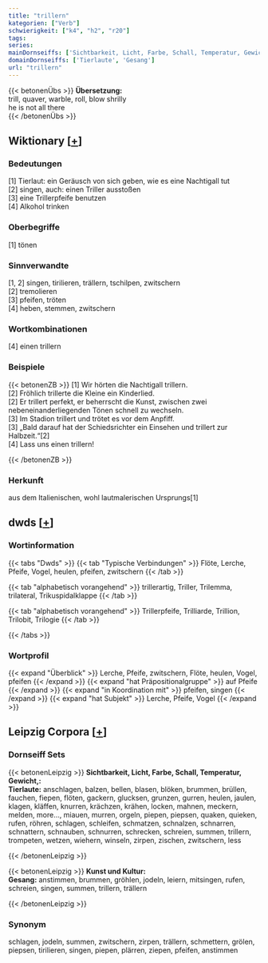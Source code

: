 ```yaml
---
title: "trillern"
kategorien: ["Verb"]
schwierigkeit: ["k4", "h2", "r20"]
tags:
series:
mainDornseiffs: ['Sichtbarkeit, Licht, Farbe, Schall, Temperatur, Gewicht,', 'Kunst und Kultur']
domainDornseiffs: ['Tierlaute', 'Gesang']
url: "trillern"
---
```


{{< betonenÜbs >}}
**Übersetzung:**  
trill, quaver, warble, roll, blow shrilly  
he is not all there  
{{< /betonenÜbs >}}

## Wiktionary [[+](https://de.wiktionary.org/wiki/trillern)]

### Bedeutungen
[1] Tierlaut: ein Geräusch von sich geben, wie es eine Nachtigall tut  
[2] singen, auch: einen Triller ausstoßen  
[3] eine Trillerpfeife benutzen  
[4] Alkohol trinken  

### Oberbegriffe
[1] tönen  

### Sinnverwandte
[1, 2] singen, tirilieren, trällern, tschilpen, zwitschern  
[2] tremolieren  
[3] pfeifen, tröten  
[4] heben, stemmen, zwitschern  

### Wortkombinationen
[4] einen trillern  

### Beispiele
{{< betonenZB >}}
[1] Wir hörten die Nachtigall trillern.  
[2] Fröhlich trillerte die Kleine ein Kinderlied.  
[2] Er trillert perfekt, er beherrscht die Kunst, zwischen zwei nebeneinanderliegenden Tönen schnell zu wechseln.  
[3] Im Stadion trillert und trötet es vor dem Anpfiff.  
[3] „Bald darauf hat der Schiedsrichter ein Einsehen und trillert zur Halbzeit.“[2]  
[4] Lass uns einen trillern!  

{{< /betonenZB >}}
### Herkunft
aus dem Italienischen, wohl lautmalerischen Ursprungs[1]  



## dwds [[+](https://www.dwds.de/wb/trillern)]

### Wortinformation
{{< tabs "Dwds" >}}
{{< tab "Typische Verbindungen" >}}
Flöte, Lerche, Pfeife, Vogel, heulen, pfeifen, zwitschern
{{< /tab >}}

{{< tab "alphabetisch vorangehend" >}}
trillerartig, Triller, Trilemma, trilateral, Trikuspidalklappe
{{< /tab >}}

{{< tab "alphabetisch vorangehend" >}}
Trillerpfeife, Trilliarde, Trillion, Trilobit, Trilogie
{{< /tab >}}

{{< /tabs >}}

### Wortprofil
{{< expand "Überblick" >}} Lerche, Pfeife, zwitschern, Flöte, heulen, Vogel, pfeifen {{< /expand >}}
{{< expand "hat Präpositionalgruppe" >}} auf Pfeife {{< /expand >}}
{{< expand "in Koordination mit" >}} pfeifen, singen {{< /expand >}}
{{< expand "hat Subjekt" >}} Lerche, Pfeife, Vogel {{< /expand >}}

## Leipzig Corpora [[+](https://corpora.uni-leipzig.de/en/res?word=trillern&corpusId=deu_newscrawl-public_2018)]

### Dornseiff Sets
{{< betonenLeipzig >}}
**Sichtbarkeit, Licht, Farbe, Schall, Temperatur, Gewicht,:**  
**Tierlaute:** anschlagen, balzen, bellen, blasen, blöken, brummen, brüllen, fauchen, fiepen, flöten, gackern, glucksen, grunzen, gurren, heulen, jaulen, klagen, kläffen, knurren, krächzen, krähen, locken, mahnen, meckern, melden, more..., miauen, murren, orgeln, piepen, piepsen, quaken, quieken, rufen, röhren, schlagen, schleifen, schmatzen, schnalzen, schnarren, schnattern, schnauben, schnurren, schrecken, schreien, summen, trillern, trompeten, wetzen, wiehern, winseln, zirpen, zischen, zwitschern, less  

{{< /betonenLeipzig >}}


{{< betonenLeipzig >}}
**Kunst und Kultur:**  
**Gesang:** anstimmen, brummen, gröhlen, jodeln, leiern, mitsingen, rufen, schreien, singen, summen, trillern, trällern  

{{< /betonenLeipzig >}}

### Synonym
schlagen, jodeln, summen, zwitschern, zirpen, trällern, schmettern, grölen, piepsen, tirilieren, singen, piepen, plärren, ziepen, pfeifen, anstimmen

